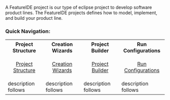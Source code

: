 A FeatureIDE project is our type of eclipse project to develop software product lines. The FeatureIDE projects defines how to model, implement, and build your product line.

### Quick Navigation:

<table>
	<tr>
		<th>
			Project Structure
		</th>		
<th>
			Creation Wizards
		</th>
		<th>
			Project Builder
		</th>
		<th>
			Run Configurations
		</th>
	</tr>
	<!--<tr>
		<td width="213px">
			<p align="center">
				<img height="100" width="100" alt="under_construction" src="https://github.com/tthuem/FeatureIDE/wiki/Assets/Home/under_construction.png">
			</p>
		</td>
		<td width="213px">
			<p align="center">
				<img height="100" width="100" alt="under_construction" src="https://github.com/tthuem/FeatureIDE/wiki/Assets/Home/under_construction.png">
			</p>
		</td>
		<td width="213px">
			<p align="center">
				<img height="100" width="100" alt="under_construction" src="https://github.com/tthuem/FeatureIDE/wiki/Assets/Home/under_construction.png">
			</p>
		</td>
		<td width="213px">
			<p align="center">
				<img height="100" width="100" alt="under_construction" src="https://github.com/tthuem/FeatureIDE/wiki/Assets/Home/under_construction.png">
			</p>
		</td>
	</tr>-->
	<tr>
		<td>
			<p align="center">
				<a href="/tthuem/FeatureIDE/wiki/Project-Structure">Project Structure</a>
			</p>
		</td>
		<td>
			<p align="center">
				<a href="/tthuem/FeatureIDE/wiki/Creation-Wizards">Creation Wizards</a>
			</p>
		</td>
		<td>
			<p align="center">
				<a href="/tthuem/FeatureIDE/wiki/Project-Builder">Project Builder</a>
			</p>
		</td>
		<td>
			<p align="center">
				<a href="/tthuem/FeatureIDE/wiki/Run-Configurations">Run Configurations</a>
			</p>
		</td>
	</tr>
	<tr>
		<td>
			description follows
		</td>
		<td>
			description follows
		</td>
		<td>
			description follows
		</td>
		<td>
			description follows
		</td>
	</tr>
</table>
